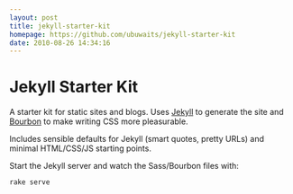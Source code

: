 ```yaml
---
layout: post
title: jekyll-starter-kit
homepage: https://github.com/ubuwaits/jekyll-starter-kit
date: 2010-08-26 14:34:16
---
```

# Jekyll Starter Kit

A starter kit for static sites and blogs. Uses [Jekyll](https://github.com/mojombo/jekyll/) to generate the site and [Bourbon](https://github.com/thoughtbot/bourbon) to make writing CSS more pleasurable.

Includes sensible defaults for Jekyll (smart quotes, pretty URLs) and minimal HTML/CSS/JS starting points.

Start the Jekyll server and watch the Sass/Bourbon files with:

    rake serve


